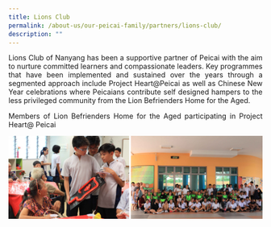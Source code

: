 ```yaml
---
title: Lions Club
permalink: /about-us/our-peicai-family/partners/lions-club/
description: ""
---
```

<p><p align="justify">Lions Club of Nanyang has been a supportive partner of Peicai with the aim to nurture committed learners and compassionate leaders. Key programmes that have been implemented and sustained over the years through a segmented approach include Project Heart@Peicai as well as Chinese New Year celebrations where Peicaians contribute self designed hampers to the less privileged community from the Lion Befrienders Home for the Aged.</p>
<p><p align="justify">Members of Lion Befrienders Home for the Aged participating in Project Heart@ Peicai</p>
<img style="width: %;" src="/images/Lions club.jpg" />